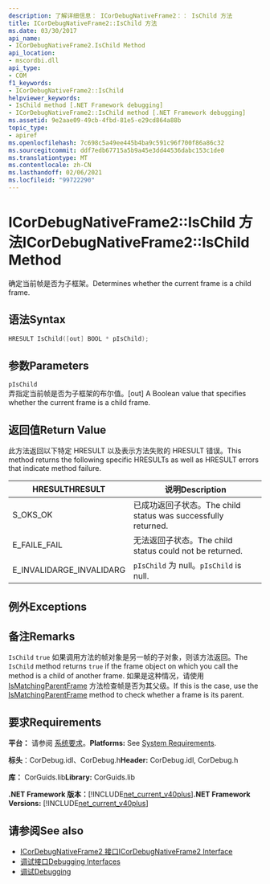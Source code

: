```yaml
---
description: 了解详细信息： ICorDebugNativeFrame2：： IsChild 方法
title: ICorDebugNativeFrame2::IsChild 方法
ms.date: 03/30/2017
api_name:
- ICorDebugNativeFrame2.IsChild Method
api_location:
- mscordbi.dll
api_type:
- COM
f1_keywords:
- ICorDebugNativeFrame2::IsChild
helpviewer_keywords:
- IsChild method [.NET Framework debugging]
- ICorDebugNativeFrame2::IsChild method [.NET Framework debugging]
ms.assetid: 9e2aae09-49cb-4fbd-81e5-e29cd864a88b
topic_type:
- apiref
ms.openlocfilehash: 7c698c5a49ee445b4ba9c591c96f700f86a86c32
ms.sourcegitcommit: ddf7edb67715a5b9a45e3dd44536dabc153c1de0
ms.translationtype: MT
ms.contentlocale: zh-CN
ms.lasthandoff: 02/06/2021
ms.locfileid: "99722290"
---
```

# <a name="icordebugnativeframe2ischild-method"></a><span data-ttu-id="0d038-103">ICorDebugNativeFrame2::IsChild 方法</span><span class="sxs-lookup"><span data-stu-id="0d038-103">ICorDebugNativeFrame2::IsChild Method</span></span>

<span data-ttu-id="0d038-104">确定当前帧是否为子框架。</span><span class="sxs-lookup"><span data-stu-id="0d038-104">Determines whether the current frame is a child frame.</span></span>  
  
## <a name="syntax"></a><span data-ttu-id="0d038-105">语法</span><span class="sxs-lookup"><span data-stu-id="0d038-105">Syntax</span></span>  
  
```cpp  
HRESULT IsChild([out] BOOL * pIsChild);  
```  
  
## <a name="parameters"></a><span data-ttu-id="0d038-106">参数</span><span class="sxs-lookup"><span data-stu-id="0d038-106">Parameters</span></span>  

 `pIsChild`  
 <span data-ttu-id="0d038-107">弄指定当前帧是否为子框架的布尔值。</span><span class="sxs-lookup"><span data-stu-id="0d038-107">[out] A Boolean value that specifies whether the current frame is a child frame.</span></span>  
  
## <a name="return-value"></a><span data-ttu-id="0d038-108">返回值</span><span class="sxs-lookup"><span data-stu-id="0d038-108">Return Value</span></span>  

 <span data-ttu-id="0d038-109">此方法返回以下特定 HRESULT 以及表示方法失败的 HRESULT 错误。</span><span class="sxs-lookup"><span data-stu-id="0d038-109">This method returns the following specific HRESULTs as well as HRESULT errors that indicate method failure.</span></span>  
  
|<span data-ttu-id="0d038-110">HRESULT</span><span class="sxs-lookup"><span data-stu-id="0d038-110">HRESULT</span></span>|<span data-ttu-id="0d038-111">说明</span><span class="sxs-lookup"><span data-stu-id="0d038-111">Description</span></span>|  
|-------------|-----------------|  
|<span data-ttu-id="0d038-112">S_OK</span><span class="sxs-lookup"><span data-stu-id="0d038-112">S_OK</span></span>|<span data-ttu-id="0d038-113">已成功返回子状态。</span><span class="sxs-lookup"><span data-stu-id="0d038-113">The child status was successfully returned.</span></span>|  
|<span data-ttu-id="0d038-114">E_FAIL</span><span class="sxs-lookup"><span data-stu-id="0d038-114">E_FAIL</span></span>|<span data-ttu-id="0d038-115">无法返回子状态。</span><span class="sxs-lookup"><span data-stu-id="0d038-115">The child status could not be returned.</span></span>|  
|<span data-ttu-id="0d038-116">E_INVALIDARG</span><span class="sxs-lookup"><span data-stu-id="0d038-116">E_INVALIDARG</span></span>|<span data-ttu-id="0d038-117">`pIsChild` 为 null。</span><span class="sxs-lookup"><span data-stu-id="0d038-117">`pIsChild` is null.</span></span>|  
  
## <a name="exceptions"></a><span data-ttu-id="0d038-118">例外</span><span class="sxs-lookup"><span data-stu-id="0d038-118">Exceptions</span></span>  
  
## <a name="remarks"></a><span data-ttu-id="0d038-119">备注</span><span class="sxs-lookup"><span data-stu-id="0d038-119">Remarks</span></span>  

 <span data-ttu-id="0d038-120">`IsChild` `true` 如果调用方法的帧对象是另一帧的子对象，则该方法返回。</span><span class="sxs-lookup"><span data-stu-id="0d038-120">The `IsChild` method returns `true` if the frame object on which you call the method is a child of another frame.</span></span> <span data-ttu-id="0d038-121">如果是这种情况，请使用 [IsMatchingParentFrame](icordebugnativeframe2-ismatchingparentframe-method.md) 方法检查帧是否为其父级。</span><span class="sxs-lookup"><span data-stu-id="0d038-121">If this is the case, use the [IsMatchingParentFrame](icordebugnativeframe2-ismatchingparentframe-method.md) method to check whether a frame is its parent.</span></span>  
  
## <a name="requirements"></a><span data-ttu-id="0d038-122">要求</span><span class="sxs-lookup"><span data-stu-id="0d038-122">Requirements</span></span>  

 <span data-ttu-id="0d038-123">**平台：** 请参阅 [系统要求](../../get-started/system-requirements.md)。</span><span class="sxs-lookup"><span data-stu-id="0d038-123">**Platforms:** See [System Requirements](../../get-started/system-requirements.md).</span></span>  
  
 <span data-ttu-id="0d038-124">**标头**：CorDebug.idl、CorDebug.h</span><span class="sxs-lookup"><span data-stu-id="0d038-124">**Header:** CorDebug.idl, CorDebug.h</span></span>  
  
 <span data-ttu-id="0d038-125">**库：** CorGuids.lib</span><span class="sxs-lookup"><span data-stu-id="0d038-125">**Library:** CorGuids.lib</span></span>  
  
 <span data-ttu-id="0d038-126">**.NET Framework 版本：**[!INCLUDE[net_current_v40plus](../../../../includes/net-current-v40plus-md.md)]</span><span class="sxs-lookup"><span data-stu-id="0d038-126">**.NET Framework Versions:** [!INCLUDE[net_current_v40plus](../../../../includes/net-current-v40plus-md.md)]</span></span>  
  
## <a name="see-also"></a><span data-ttu-id="0d038-127">请参阅</span><span class="sxs-lookup"><span data-stu-id="0d038-127">See also</span></span>

- [<span data-ttu-id="0d038-128">ICorDebugNativeFrame2 接口</span><span class="sxs-lookup"><span data-stu-id="0d038-128">ICorDebugNativeFrame2 Interface</span></span>](icordebugnativeframe2-interface.md)
- [<span data-ttu-id="0d038-129">调试接口</span><span class="sxs-lookup"><span data-stu-id="0d038-129">Debugging Interfaces</span></span>](debugging-interfaces.md)
- [<span data-ttu-id="0d038-130">调试</span><span class="sxs-lookup"><span data-stu-id="0d038-130">Debugging</span></span>](index.md)
